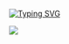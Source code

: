
<!--
**hseyaj04/hseyaj04** is a ✨ _special_ ✨ repository because its `README.md` (this file) appears on your GitHub profile.

Here are some ideas to get you started:

- 🔭 I’m currently working on ...
- 🌱 I’m currently learning ...
- 👯 I’m looking to collaborate on ...
- 🤔 I’m looking for help with ...
- 💬 Ask me about ...
- 📫 How to reach me: ...
- 😄 Pronouns: ...
- ⚡ Fun fact: ...
-->
[![Typing SVG](https://readme-typing-svg.demolab.com?font=Fira+Code&weight=800&duration=2500&pause=2000&color=00FF00&width=435&lines=%3E%3E+welcome!;%3E%3E+I'm+Jayesh)](https://git.io/typing-svg)

![](https://komarev.com/ghpvc/?username=hseyaj04&color=00FF00&label=PROFILE+VIEWS&style=flat-square)
